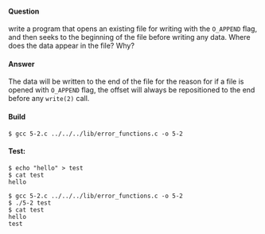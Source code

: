 #### Question

write a program that opens an existing file for writing with the 
`O_APPEND` flag, and then seeks to the beginning of the file before writing
any data. Where does the data appear in the file? Why?

#### Answer

The data will be written to the end of the file for the reason for
if a file is opened with `O_APPEND` flag, the offset will always be repositioned
to the end before any `write(2)` call.

#### Build

```shell
$ gcc 5-2.c ../../../lib/error_functions.c -o 5-2
```
#### Test:

```shell
$ echo "hello" > test
$ cat test
hello

$ gcc 5-2.c ../../../lib/error_functions.c -o 5-2
$ ./5-2 test
$ cat test
hello
test
```
